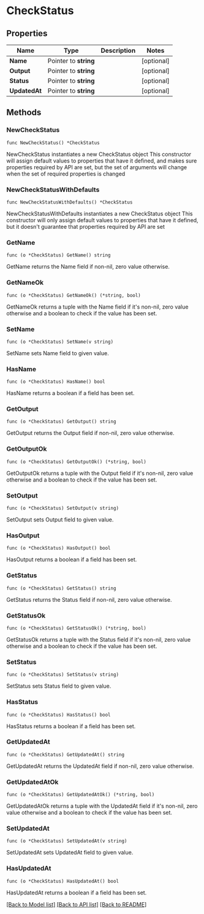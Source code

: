 # CheckStatus

## Properties

Name | Type | Description | Notes
------------ | ------------- | ------------- | -------------
**Name** | Pointer to **string** |  | [optional] 
**Output** | Pointer to **string** |  | [optional] 
**Status** | Pointer to **string** |  | [optional] 
**UpdatedAt** | Pointer to **string** |  | [optional] 

## Methods

### NewCheckStatus

`func NewCheckStatus() *CheckStatus`

NewCheckStatus instantiates a new CheckStatus object
This constructor will assign default values to properties that have it defined,
and makes sure properties required by API are set, but the set of arguments
will change when the set of required properties is changed

### NewCheckStatusWithDefaults

`func NewCheckStatusWithDefaults() *CheckStatus`

NewCheckStatusWithDefaults instantiates a new CheckStatus object
This constructor will only assign default values to properties that have it defined,
but it doesn't guarantee that properties required by API are set

### GetName

`func (o *CheckStatus) GetName() string`

GetName returns the Name field if non-nil, zero value otherwise.

### GetNameOk

`func (o *CheckStatus) GetNameOk() (*string, bool)`

GetNameOk returns a tuple with the Name field if it's non-nil, zero value otherwise
and a boolean to check if the value has been set.

### SetName

`func (o *CheckStatus) SetName(v string)`

SetName sets Name field to given value.

### HasName

`func (o *CheckStatus) HasName() bool`

HasName returns a boolean if a field has been set.

### GetOutput

`func (o *CheckStatus) GetOutput() string`

GetOutput returns the Output field if non-nil, zero value otherwise.

### GetOutputOk

`func (o *CheckStatus) GetOutputOk() (*string, bool)`

GetOutputOk returns a tuple with the Output field if it's non-nil, zero value otherwise
and a boolean to check if the value has been set.

### SetOutput

`func (o *CheckStatus) SetOutput(v string)`

SetOutput sets Output field to given value.

### HasOutput

`func (o *CheckStatus) HasOutput() bool`

HasOutput returns a boolean if a field has been set.

### GetStatus

`func (o *CheckStatus) GetStatus() string`

GetStatus returns the Status field if non-nil, zero value otherwise.

### GetStatusOk

`func (o *CheckStatus) GetStatusOk() (*string, bool)`

GetStatusOk returns a tuple with the Status field if it's non-nil, zero value otherwise
and a boolean to check if the value has been set.

### SetStatus

`func (o *CheckStatus) SetStatus(v string)`

SetStatus sets Status field to given value.

### HasStatus

`func (o *CheckStatus) HasStatus() bool`

HasStatus returns a boolean if a field has been set.

### GetUpdatedAt

`func (o *CheckStatus) GetUpdatedAt() string`

GetUpdatedAt returns the UpdatedAt field if non-nil, zero value otherwise.

### GetUpdatedAtOk

`func (o *CheckStatus) GetUpdatedAtOk() (*string, bool)`

GetUpdatedAtOk returns a tuple with the UpdatedAt field if it's non-nil, zero value otherwise
and a boolean to check if the value has been set.

### SetUpdatedAt

`func (o *CheckStatus) SetUpdatedAt(v string)`

SetUpdatedAt sets UpdatedAt field to given value.

### HasUpdatedAt

`func (o *CheckStatus) HasUpdatedAt() bool`

HasUpdatedAt returns a boolean if a field has been set.


[[Back to Model list]](../README.md#documentation-for-models) [[Back to API list]](../README.md#documentation-for-api-endpoints) [[Back to README]](../README.md)


